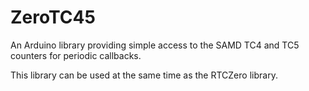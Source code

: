# ZeroTC45An Arduino library providing simple access to the SAMD TC4 and TC5 counters for periodic callbacks.This library can be used at the same time as the RTCZero library.